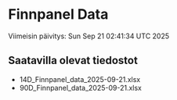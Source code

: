 # Finnpanel Data

Viimeisin päivitys: Sun Sep 21 02:41:34 UTC 2025

## Saatavilla olevat tiedostot
- 14D_Finnpanel_data_2025-09-21.xlsx
- 90D_Finnpanel_data_2025-09-21.xlsx
